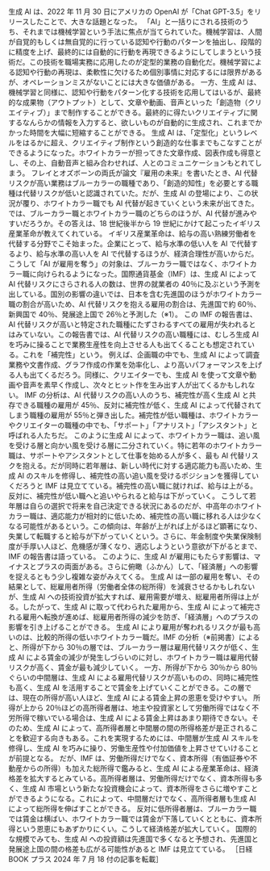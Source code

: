 ###

生成 AI は、2022 年 11 月 30 日にアメリカの OpenAI が「Chat GPT-3.5」をリリースしたことで、大きな話題となった。
「AI」と一括りにされる技術のうち、それまでは機械学習という手法に焦点が当てられていた。機械学習は、人間が自覚的もしくは無自覚的に行っている認知や行動のパターンを抽出し、段階的に精度を上げ、最終的には自動的に行動を再現できるようにしてしまうという技術だ。この技術を職場実務に応用したのが定型的業務の自動化だ。機械学習による認知や行動の再現は、柔軟性に欠けるため個別事情に対応するには限界があるが、オペレーションミスがないことには大きな価値がある。
一方、生成 AI は、機械学習と同様に、認知や行動をパターン化する技術を応用してはいるが、最終的な成果物（アウトプット）として、文章や動画、音声といった「創造物（クリエイティブ）」まで制作することができる。最終的に得たいクリエイティブに関するなんらかの情報を入力すると、欲しいものが自動的に生成され、これまでかかった時間を大幅に短縮することができる。
生成 AI は、「定型化」というレベルをはるかに超え、クリエイティブ制作という創造的な仕事までもこなすことができるようになった。ホワイトカラーが担ってきた文章作成、図表作成も得意とし、その上、自動音声と組み合わせれば、人とのコミュニケーションもとれてしまう。
フレイとオズボーンの両氏が論文『雇用の未来』を書いたとき、AI 代替リスクが高い業務はブルーカラーの職種であり、「創造的知性」を必要とする職種は代替リスクが低いと認識されていた。だが、生成 AI の登場により、この状況が覆り、ホワイトカラー職でも AI 代替が起きていくという未来が出てきた。
では、ブルーカラー職とホワイトカラー職のどちらのほうが、AI 代替が進みやすいだろうか。その答えは、18 世紀後半から 19 世紀にかけて起こったイギリス産業革命が教えてくれている。
イギリス産業革命は、給与の高い熟練労働者を代替する分野でこそ始まった。企業にとって、給与水準の低い人を AI で代替するより、給与水準の高い人を AI で代替するほうが、経済合理性が高いからだ。
こうして「AI が雇用を奪う」の対象は、ブルーカラー職ではなく、ホワイトカラー職に向けられるようになった。国際通貨基金（IMF）は、生成 AI によって AI 代替リスクにさらされる人の数は、世界の就業者の 40％に及ぶという予測を出している。国別の影響の違いでは、日本を含む先進国のほうがホワイトカラー職の割合が高いため、AI 代替リスクを抱える雇用の割合は、先進国で約 60％、新興国で 40％、発展途上国で 26％と予測した（※1）。
この IMF の報告書は、AI 代替リスクが高いと特定された職種にたずさわるすべての雇用が失われるとはみていない。この報告書では、AI 代替リスクの高い職種には、むしろ生成 AI を巧みに操ることで業務生産性を向上させる人も出てくることも想定されている。これを「補完性」という。
例えば、企画職の中でも、生成 AI によって調査業務や文書作成、グラフ作成の作業を効率化し、より高いパフォーマンスを上げる人も出てくるだろう。同様に、クリエイターでも、生成 AI を使って文章や動画や音声を素早く作成し、次々とヒット作を生み出す人が出てくるかもしれない。
IMF の分析は、AI 代替リスクの高い人のうち、補完性が高く生成 AI と共存できる職種の雇用が 45％、反対に補完性が低く、生成 AI によって代替されてしまう職種の雇用が 55％と弾き出した。補完性が低い職種は、ホワイトカラーやクリエイターの職種の中でも、「サポート」「アナリスト」「アシスタント」と呼ばれる人たちだ。
このように生成 AI によって、ホワイトカラー職は、追い風を受ける層と向かい風を受ける層に二分されていく。特に若年のホワイトカラー職は、サポートやアシスタントとして仕事を始める人が多く、最も AI 代替リスクを抱える。だが同時に若年層は、新しい時代に対する適応能力も高いため、生成 AI のスキルを修得し、補完性の高い追い風を受けるポジションを獲得していくだろうと IMF は見立てている。補完性の高い職に就ければ、給与は上がる。反対に、補完性が低い職へと追いやられると給与は下がっていく。
こうして若年層は自らの選択で将来を自己決定できる状況にあるのだが、中高年のホワイトカラー職は、適応能力が相対的に低いため、補完性の高い職に移れる人は少なくなる可能性があるという。この傾向は、年齢が上がれば上がるほど顕著になり、失業して転職すると給与が下がっていくという。さらに、年金制度や失業保険制度が手厚い人ほど、危機感が薄くなり、適応しようという意欲が下がるとまで、IMF の報告書は語っている。
このように、生成 AI が雇用にもたらす影響は、マイナスとプラスの両面がある。さらに俯瞰（ふかん）して、「経済層」への影響を捉えるともう少し複雑な姿がみえてくる。
生成 AI は一部の雇用を奪い、その結果として、総雇用者所得（労働者全体の総所得）を減衰させるかもしれないが、生成 AI への技術投資が拡大すれば、雇用需要が増え、総雇用者所得は上がる。したがって、生成 AI に取って代わられた雇用から、生成 AI によって補完される雇用へ転換が進めば、総雇用者所得の減少を防ぎ、「経済層」へのプラスの影響を引き上げることができる。
生成 AI により雇用が奪われるリスクが最も高いのは、比較的所得の低いホワイトカラー職だ。IMF の分析（※前掲書）によると、所得が下から 30％の層では、ブルーカラー層は雇用代替リスクが低く、生成 AI による賃金の減少が発生しづらいのに対し、ホワイトカラー職は雇用代替リスクが高く、賃金が最も減少していく。
一方、所得が下から 30％から 80％ぐらいの中間層は、生成 AI による雇用代替リスクが高いものの、同時に補完性も高く、生成 AI を活用することで賃金を上げていくことができる。この層では、現在の所得が高い人ほど、生成 AI による賃金上昇の恩恵を受けやすい。
所得が上から 20％ほどの高所得者層は、地主や投資家として労働所得ではなく不労所得で稼いでいる場合は、生成 AI による賃金上昇はあまり期待できない。そのため、生成 AI によって、高所得者層と中間層の間の所得格差が是正されることを歓迎する向きもある。これを実現するためには、中間層が生成 AI スキルを修得し、生成 AI を巧みに操り、労働生産性や付加価値を上昇させていけることが前提となる。
だが、IMF は、労働所得だけでなく、資本所得（有価証券や不動産からの所得）も加えた総所得で鑑みると、生成 AI による産業革命は、経済格差を拡大するとみている。高所得者層は、労働所得だけでなく、資本所得も多く、生成 AI 市場という新たな投資機会によって、資本所得をさらに増やすことができるようになる。これによって、中間層だけでなく、高所得者層も生成 AI によって総所得を伸ばすことができる。
反対に低所得者層は、ブルーカラー職では賃金は横ばい、ホワイトカラー職では賃金が下落していくとともに、資本所得という恩恵にもあずかりにくい。こうして経済格差が拡大していく。
国際的な規模でみても、生成 AI への投資額は先進国で多くなると予想され、先進国と発展途上国の間の格差も広がる可能性があると IMF は見立てている。
［日経 BOOK プラス 2024 年 7 月 18 付の記事を転載］
